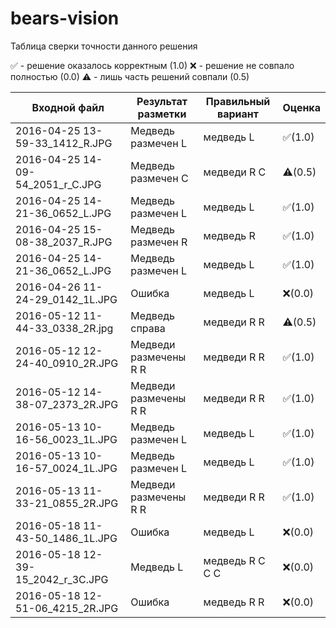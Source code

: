 # bears-vision
Таблица сверки точности данного решения 

✅ -  решение оказалось корректным (1.0)
❌ -  решение не совпало полностью (0.0)
⚠ - лишь часть решений совпали (0.5)

| Входной файл  | Результат разметки | Правильный вариант |Оценка |
| ------------- | ------------- |------------- | -------------|
| 2016-04-25 13-59-33_1412_R.JPG  | Медведь размечен L | медведь L |✅(1.0)|
| 2016-04-25 14-09-54_2051_r_C.JPG  | Медведь размечен C | медведи R C |⚠(0.5)|
| 2016-04-25 14-21-36_0652_L.JPG  | Медведь размечен L | медведь L |✅(1.0)|
| 2016-04-25 15-08-38_2037_R.JPG  | Медведь размечен R | медведь R |✅(1.0)|
| 2016-04-25 14-21-36_0652_L.JPG  | Медведь размечен L | медведь L |✅(1.0)|
| 2016-04-26 11-24-29_0142_1L.JPG  | Ошибка | медведь L |❌(0.0)|
| 2016-05-12 11-44-33_0338_2R.jpg  | Медведь справа | медведи R R |⚠(0.5)|
| 2016-05-12 12-24-40_0910_2R.JPG  | Медведи размечены R R | медведи R R |✅(1.0)|
| 2016-05-12 14-38-07_2373_2R.JPG | Медведи размечены R R | медведи R R |✅(1.0)|
| 2016-05-13 10-16-56_0023_1L.JPG | Медведь размечен L | медведь L |✅(1.0)|
| 2016-05-13 10-16-57_0024_1L.JPG | Медведь размечен L | медведь L |✅(1.0)|
| 2016-05-13 11-33-21_0855_2R.JPG | Медведи размечены R R | медведи R R |✅(1.0)|
| 2016-05-18 11-43-50_1486_1L.JPG  | Ошибка | медведь L |❌(0.0)|
| 2016-05-18 12-39-15_2042_r_3C.JPG  | Медведь L | медведь R C C C |❌(0.0)|
| 2016-05-18 12-51-06_4215_2R.JPG  | Ошибка | медведь R R |❌(0.0)|
